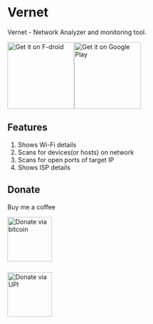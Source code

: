 # Vernet

Vernet - Network Analyzer and monitoring tool.

<a href='https://f-droid.org/packages/org.fsociety.vernet'><img alt='Get it on F-droid' src='https://fdroid.gitlab.io/artwork/badge/get-it-on.png'  width="150" /></a><a href='https://play.google.com/store/apps/details?id=org.fsociety.vernet.store'><img alt='Get it on Google Play' src='https://play.google.com/intl/en_us/badges/static/images/badges/en_badge_web_generic.png'  width="150" /></a>

## Features

1. Shows Wi-Fi details
2. Scans for devices(or hosts) on network
3. Scans for open ports of target IP
4. Shows ISP details

## Donate

Buy me a coffee

<a href='bitcoin:bc1qx5ut0sf2tngkwtwyjglgsu0xrf6d852shzxjye?amount=0.0000401'><img alt='Donate via bitcoin' src='https://bitcoin.org/img/icons/logotop.svg' width="100" /></a>

<a href='upi://pay?pa=fs0c13ty@upi&pn=&cu=INR&mode=02&purpose=00&orgid=189999&sign=MEUCIEoP30F/ZPNOETHIYldw7p1U52Lm6FLxQ01B/VFRFIi2AiEAo8XtzJAGnHx6CgonnE8CcQCEsh/P5GtcbJ6araI/1ws=' ><img alt='Donate via UPI' src='https://www.searchpng.com/wp-content/uploads/2019/01/UPI-Logo-PNG.png' style='margin-top: 10px;' width="100"/></a>
